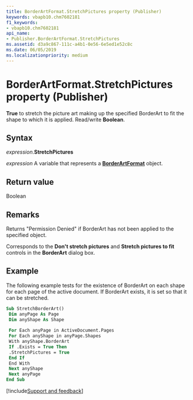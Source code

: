 ```yaml
---
title: BorderArtFormat.StretchPictures property (Publisher)
keywords: vbapb10.chm7602181
f1_keywords:
- vbapb10.chm7602181
api_name:
- Publisher.BorderArtFormat.StretchPictures
ms.assetid: d3a9c867-111c-a4b1-0e56-6e5ed1e52c8c
ms.date: 06/05/2019
ms.localizationpriority: medium
---
```



# BorderArtFormat.StretchPictures property (Publisher)

**True** to stretch the picture art making up the specified BorderArt to fit the shape to which it is applied. Read/write **Boolean**. 


## Syntax

_expression_.**StretchPictures**

_expression_ A variable that represents a **[BorderArtFormat](Publisher.BorderArtFormat.md)** object.


## Return value

Boolean


## Remarks

Returns "Permission Denied" if BorderArt has not been applied to the specified object.

Corresponds to the **Don't stretch pictures** and **Stretch pictures to fit** controls in the **BorderArt** dialog box.


## Example

The following example tests for the existence of BorderArt on each shape for each page of the active document. If BorderArt exists, it is set so that it can be stretched.

```vb
Sub StretchBorderArt() 
 Dim anyPage As Page 
 Dim anyShape As Shape 
 
 For Each anyPage in ActiveDocument.Pages 
 For Each anyShape in anyPage.Shapes 
 With anyShape.BorderArt 
 If .Exists = True Then 
 .StretchPictures = True 
 End If 
 End With 
 Next anyShape 
 Next anyPage 
End Sub
```



[!include[Support and feedback](~/includes/feedback-boilerplate.md)]